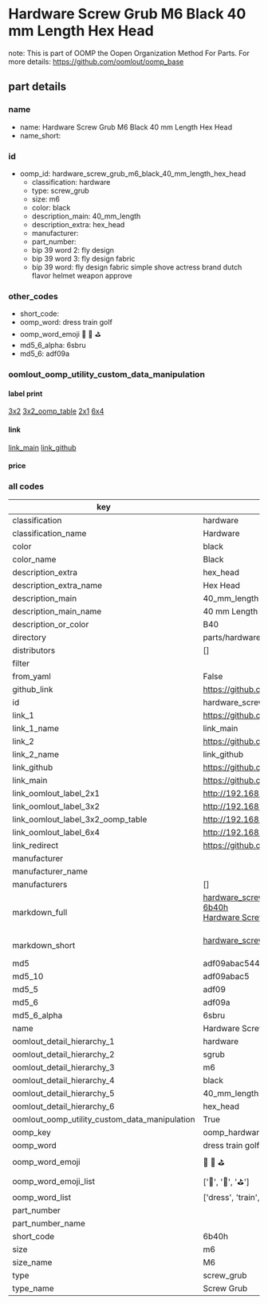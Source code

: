 # Hardware Screw Grub M6 Black 40 mm Length Hex Head  

note: This is part of OOMP the Oopen Organization Method For Parts. For more details: https://github.com/oomlout/oomp_base

##  part details
  







### name
* name: Hardware Screw Grub M6 Black 40 mm Length Hex Head
* name_short: 
### id
* oomp_id: hardware_screw_grub_m6_black_40_mm_length_hex_head
  * classification: hardware
  * type: screw_grub
  * size: m6
  * color: black
  * description_main: 40_mm_length
  * description_extra: hex_head
  * manufacturer: 
  * part_number: 
  * bip 39 word 2: fly design
  * bip 39 word 3: fly design fabric
  * bip 39 word: fly design fabric simple shove actress brand dutch flavor helmet weapon approve

### other_codes
* short_code: 
* oomp_word: dress train golf
* oomp_word_emoji :dress: :train: :golf:
* md5_6_alpha: 6sbru
* md5_6: adf09a






### oomlout_oomp_utility_custom_data_manipulation
#### label print
[3x2](http://192.168.1.245:1112/?label=oomp%206sbru)
[3x2_oomp_table](http://192.168.1.108:1112/?label=oomp%206sbru)
[2x1](http://192.168.1.242:1112/?label=oomp%206sbru)
[6x4](http://192.168.1.55:1112/?label=oomp%206sbru)    

#### link

[link_main](https://github.com/oomlout/oomlout_oomp_version_1_messy/tree/main/parts/hardware_screw_grub_m6_black_40_mm_length_hex_head) [link_github](https://github.com/oomlout/oomlout_oomp_version_1_messy/tree/main/parts/hardware_screw_grub_m6_black_40_mm_length_hex_head)                             

#### price







### all codes 
| key | value |  
| --- | --- |  
| classification | hardware |  
| classification_name | Hardware |  
| color | black |  
| color_name | Black |  
| description_extra | hex_head |  
| description_extra_name | Hex Head |  
| description_main | 40_mm_length |  
| description_main_name | 40 mm Length |  
| description_or_color | B40 |  
| directory | parts/hardware_screw_grub_m6_black_40_mm_length_hex_head |  
| distributors | [] |  
| filter |  |  
| from_yaml | False |  
| github_link | https://github.com/oomlout/oomlout_oomp_part_src/tree/main/parts/hardware_screw_grub_m6_black_40_mm_length_hex_head |  
| id | hardware_screw_grub_m6_black_40_mm_length_hex_head |  
| link_1 | https://github.com/oomlout/oomlout_oomp_version_1_messy/tree/main/parts/hardware_screw_grub_m6_black_40_mm_length_hex_head |  
| link_1_name | link_main |  
| link_2 | https://github.com/oomlout/oomlout_oomp_version_1_messy/tree/main/parts/hardware_screw_grub_m6_black_40_mm_length_hex_head |  
| link_2_name | link_github |  
| link_github | https://github.com/oomlout/oomlout_oomp_version_1_messy/tree/main/parts/hardware_screw_grub_m6_black_40_mm_length_hex_head |  
| link_main | https://github.com/oomlout/oomlout_oomp_version_1_messy/tree/main/parts/hardware_screw_grub_m6_black_40_mm_length_hex_head |  
| link_oomlout_label_2x1 | http://192.168.1.242:1112/?label=oomp%206sbru |  
| link_oomlout_label_3x2 | http://192.168.1.245:1112/?label=oomp%206sbru |  
| link_oomlout_label_3x2_oomp_table | http://192.168.1.108:1112/?label=oomp%206sbru |  
| link_oomlout_label_6x4 | http://192.168.1.55:1112/?label=oomp%206sbru |  
| link_redirect | https://github.com/oomlout/oomlout_oomp_version_1_messy/tree/main/parts/hardware_screw_grub_m6_black_40_mm_length_hex_head |  
| manufacturer |  |  
| manufacturer_name |  |  
| manufacturers | [] |  
| markdown_full | [hardware_screw_grub_m6_black_40_mm_length_hex_head](none)<br>[6b40h](none)<br>[Hardware Screw Grub M6 Black 40 Mm Length Hex Head](none)<br><br> |  
| markdown_short | [hardware_screw_grub_m6_black_40_mm_length_hex_head](none)<br><br> |  
| md5 | adf09abac54463600b638c90a2cef2cf |  
| md5_10 | adf09abac5 |  
| md5_5 | adf09 |  
| md5_6 | adf09a |  
| md5_6_alpha | 6sbru |  
| name | Hardware Screw Grub M6 Black 40 mm Length Hex Head |  
| oomlout_detail_hierarchy_1 | hardware |  
| oomlout_detail_hierarchy_2 | sgrub |  
| oomlout_detail_hierarchy_3 | m6 |  
| oomlout_detail_hierarchy_4 | black |  
| oomlout_detail_hierarchy_5 | 40_mm_length |  
| oomlout_detail_hierarchy_6 | hex_head |  
| oomlout_oomp_utility_custom_data_manipulation | True |  
| oomp_key | oomp_hardware_screw_grub_m6_black_40_mm_length_hex_head |  
| oomp_word | dress train golf |  
| oomp_word_emoji | :dress: :train: :golf: |  
| oomp_word_emoji_list | [':dress:', ':train:', ':golf:'] |  
| oomp_word_list | ['dress', 'train', 'golf'] |  
| part_number |  |  
| part_number_name |  |  
| short_code | 6b40h |  
| size | m6 |  
| size_name | M6 |  
| type | screw_grub |  
| type_name | Screw Grub |  

